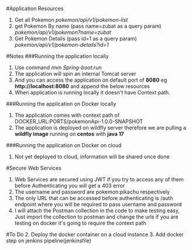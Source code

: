 #Application Resources

1. Get all Pokemon  _pokemon/api/v1/pokemon-list_
2. get Pokemon By name (pass name=zubat as a query param)  _pokemon/api/v1/pokemon?name=zubat_
3. Get Pokemon Details (pass id=1 as a query param)  _pokemon/api/v1/pokemon-details?id=1_

#Notes
###Running the application locally
1. Use command    _mvn Spring-boot:run_
2. The application will spin an internal Tomcat server 
3. And you can access the application on default port of **8080** eg **http://localhost:8080** and append the below resources
4. When application is running locally it doesn't have Context path.

###Running the application on Docker locally
1. The application comes with context path of DOCKER_URL:PORTS/pokemonApi-1.0.0-SNAPSHOT
2. The application is deployed on wildfly server therefore we are pulling a **wildfly image** running on **centos** with **java 17**

###Running the application on Docker on cloud
1. Not yet deployed to cloud, information will be shared once done


#Secure Web Services
1. Web Services are secured using JWT if you try to access any of them before Authenticating you will get a 403 error
2. The username and password are pokemon:pikachu respectively
3. The only URL that can be accessed before authenticating is /auth endpoint where you will be required to pass username and password
4. I will attach the Postman collection in the code to make testing easy, Just import the collection to postman and change the urls if you are testing on docker it's going to require the context path


#To Do
2. Deploy the docker container on a cloud instance
3. Add docker step on jenkins pipeline(jenkinsfile)

